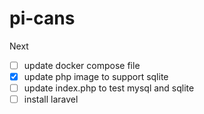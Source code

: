 # pi-cans

Next
- [ ] update docker compose file
- [x] update php image to support sqlite
- [ ] update index.php to test mysql and sqlite
- [ ] install laravel
